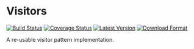 Visitors
========

[![Build Status](https://travis-ci.org/twneale/visitors.svg?branch=master)](https://travis-ci.org/twneale/visitors)
[![Coverage Status](https://coveralls.io/repos/twneale/visitors/badge.png?branch=master)](https://coveralls.io/r/twneale/visitors?branch=master)
[![Latest Version](https://img.shields.io/pypi/v/visitors.svg)](https://pypi.python.org/pypi/visitors/)
[![Download Format](https://img.shields.io/pypi/format/visitors.svg)](https://pypi.python.org/pypi/visitors/)

A re-usable visitor pattern implementation.